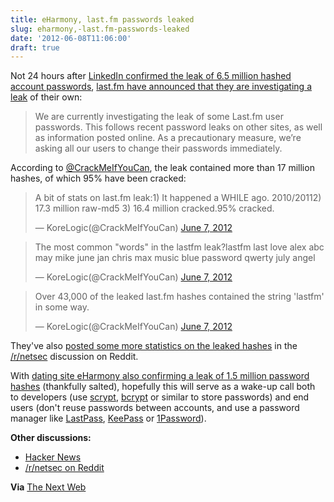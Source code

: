 ```yaml
---
title: eHarmony, last.fm passwords leaked
slug: eharmony,-last.fm-passwords-leaked
date: '2012-06-08T11:06:00'
draft: true
---
```


<p>Not 24 hours after <a href="http://reedmurphy.net/blog/post/65-million-linkedin-passwords-leaked">LinkedIn confirmed the leak of 6.5 million hashed account passwords</a>, <a href="http://www.last.fm/passwordsecurity">last.fm have announced that they are investigating a leak</a> of their own:</p>

<blockquote>We are currently investigating the leak of some Last.fm user passwords. This follows recent password leaks on other sites, as well as information posted online. As a precautionary measure, we’re asking all our users to change their passwords immediately.</blockquote>


<!--more-->


<p>According to <a href="https://twitter.com/CrackMeIfYouCan/status/210776061410148354">@CrackMeIfYouCan</a>, the leak contained more than 17 million hashes, of which 95% have been cracked:

<blockquote class="twitter-tweet"><p>A bit of stats on last.fm leak:1) It happened a WHILE ago. 2010/20112) 17.3 million raw-md5 3) 16.4 million cracked.95% cracked.</p>&mdash; KoreLogic(@CrackMeIfYouCan) <a href="https://twitter.com/CrackMeIfYouCan/status/210776061410148354" data-datetime="2012-06-07T16:51:43+00:00">June 7, 2012</a></blockquote>
<blockquote class="twitter-tweet"><p>The most common "words" in the lastfm leak?lastfm last love alex abc may mike june jan chris max music blue password qwerty july angel</p>&mdash; KoreLogic(@CrackMeIfYouCan) <a href="https://twitter.com/CrackMeIfYouCan/status/210777850763153408" data-datetime="2012-06-07T16:58:50+00:00">June 7, 2012</a></blockquote>
<blockquote class="twitter-tweet"><p>Over 43,000 of the leaked last.fm hashes contained the string 'lastfm' in some way.</p>&mdash; KoreLogic(@CrackMeIfYouCan) <a href="https://twitter.com/CrackMeIfYouCan/status/210779243540520960" data-datetime="2012-06-07T17:04:22+00:00">June 7, 2012</a></blockquote>
<script src="//platform.twitter.com/widgets.js" charset="utf-8"></script>

<p>They've also <a href="http://www.reddit.com/r/netsec/comments/upyu4/lastfm_password_security_update_we_are_currently/c4xj1dw">posted some more statistics on the leaked hashes</a> in the <a href="http://www.reddit.com/r/netsec">/r/netsec</a> discussion on Reddit.</p>

<p>With <a href="http://advice.eharmony.com/blog/2012/06/06/update-on-compromised-passwords/">dating site eHarmony also confirming a leak of 1.5 million password hashes</a> (thankfully salted), hopefully this will serve as a wake-up call both to developers (use <a href="http://www.tarsnap.com/scrypt.html">scrypt</a>, <a href="http://en.wikipedia.org/wiki/Bcrypt">bcrypt</a> or similar to store passwords) and end users (don't reuse passwords between accounts, and use a password manager like <a href="https://lastpass.com/">LastPass</a>, <a href="http://keepass.info/">KeePass</a> or <a href="https://agilebits.com/onepassword">1Password</a>).</p>

<p><strong>Other discussions:</strong>
<ul>
<li><a href="http://news.ycombinator.com/item?id=4079977">Hacker News</a></li>
<li><a href="http://www.reddit.com/r/netsec/comments/upyu4/lastfm_password_security_update_we_are_currently/">/r/netsec on Reddit</a></li>
</ul>
</p>

<p><strong>Via</strong> <a href="http://thenextweb.com/insider/2012/06/07/change-your-last-fm-password-now-there-may-have-been-another-security-breach/">The Next Web</a></p>
